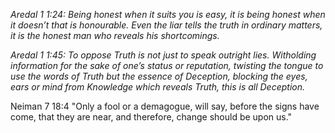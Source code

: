*Aredal 1 1:24: Being honest when it suits you is easy, it is being honest when it doesn’t that is honourable.* *Even the liar tells the truth in ordinary matters, it is the honest man who reveals his shortcomings.*

*Aredal 1 1:45: To oppose Truth is not just to speak outright lies. Witholding information for the sake of one’s status or reputation, twisting the tongue to use the words of Truth but the essence of Deception, blocking the eyes, ears or mind from Knowledge which reveals Truth, this is all Deception.* 

Neiman 7 18:4 "Only a fool or a demagogue, will say, before the signs have come, that they are near, and therefore, change should be upon us."
